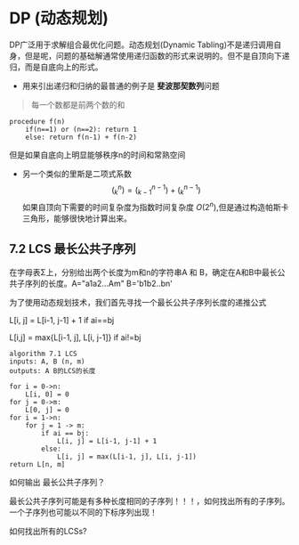 # DP (动态规划)

DP广泛用于求解组合最优化问题。动态规划(Dynamic Tabling)不是递归调用自身，但是呢，问题的基础解通常使用递归函数的形式来说明的。但不是自顶向下递归，而是自底向上的形式。

* 用来引出递归和归纳的最普通的例子是 **斐波那契数列**问题

> 每一个数都是前两个数的和

```
procedure f(n)
	if(n==1) or (n==2): return 1
	else: return f(n-1) + f(n-2)
```

但是如果自底向上明显能够秩序n的时间和常熟空间

* 另一个类似的里斯是二项式系数 
  $$
  (_k^n) = (_{k-1}^{n-1}) + (_k^{n-1})
  $$
  如果自顶向下需要的时间复杂度为指数时间复杂度 $O(2^n)$,但是通过构造帕斯卡三角形，能够很快地计算出来。

## 7.2 LCS 最长公共子序列 

在字母表Σ上，分别给出两个长度为m和n的字符串A 和 B，确定在A和B中最长公共子序列的长度。A="a1a2...Am" B='b1b2..bn'

为了使用动态规划技术，我们首先寻找一个最长公共子序列长度的递推公式 

L[i, j] = L[i-1, j-1] + 1 if ai==bj

L[i,j] = max{L[i-1, j], L[i, j-1]} if ai!=bj

```
algorithm 7.1 LCS
inputs: A, B (n, m)
outputs: A B的LCS的长度

for i = 0->n:
	L[i, 0] = 0
for j = 0->m:
	L[0, j] = 0
for i = 1->n:
	for j = 1 -> m:
		if ai == bj:
			L[i, j] = L[i-1, j-1] + 1
		else:
			L[i, j] = max(L[i-1, j], L[i, j-1])
return L[n, m]
```

如何输出 最长公共子序列？

最长公共子序列可能是有多种长度相同的子序列！！！，如何找出所有的子序列。一个子序列也可能以不同的下标序列出现！

如何找出所有的LCSs?		

